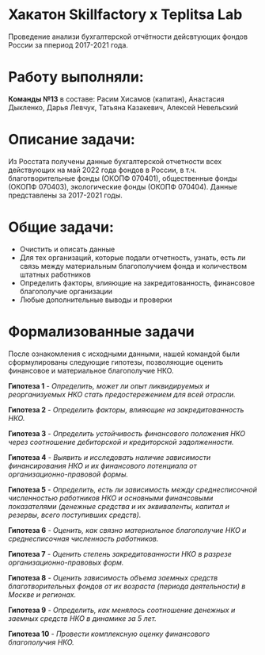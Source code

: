 # Хакатон Skillfactory x Teplitsa Lab

Проведение анализи бухгалтерской отчётности дейсвтующих фондов России за ппериод 2017-2021 года. 

# Работу выполняли: 

**Команды №13** в составе: Расим Хисамов (капитан), Анастасия Дыкленко, Дарья Левчук, Татьяна Казакевич, Алексей Невельский

# Описание задачи:

Из Росстата получены данные бухгалтерской отчетности всех действующих на май 2022 года фондов в России, в т.ч. благотворительные фонды (ОКОПФ 070401), общественные фонды (ОКОПФ 070403), экологические фонды (ОКОПФ 070404). Данные представлены за 2017-2021 годы.

# Общие задачи:

- Очистить и описать данные
- Для тех организаций, которые подали отчетность, узнать, есть ли связь между материальным благополучием фонда и количеством штатных работников
- Определить факторы, влияющие на закредитованность, финансовое благополучие организации
- Любые дополнительные выводы и проверки

# Формализованные задачи

После ознакомления с исходными данными, нашей командой были сформулированы следующие гипотезы, позволяющие оценить финансовое и материальное благополучие НКО.

**Гипотеза 1** - *Определить, может ли опыт ликвидируемых и реорганизуемых НКО стать предостережением для всей отрасли.*

**Гипотеза 2** - *Определить факторы, влияющие на закредитованность НКО.*

**Гипотеза 3** - *Определить устойчивость финансового положения НКО через соотношение дебиторской и кредиторской задолженности.*

**Гипотеза 4** - *Выявить и исследовать наличие зависимости финансирования НКО и их финансового потенциала от организационно-правовой формы.*

**Гипотеза 5** - *Определить, есть ли зависимость  между среднесписочной численностью работников НКО и основными финансовыми показателями (денежные средства и их эквиваленты, капитал и резервы, всего поступивших средств).*

**Гипотеза 6** - *Оценить, как связно материальное благополучие НКО и среднесписочная численность работников.*

**Гипотеза 7** - *Оценить степень закредитованности НКО в разрезе организационно-правовых форм.*

**Гипотеза 8** - *Оценить зависимость объема заемных средств благотворительных фондов от их возраста (периода деятельности) в Москве и регионах.*

**Гипотеза 9** - *Определить, как менялось соотношение денежных и заемных средств НКО в динамике за 5 лет.*

**Гипотеза 10** - *Провести комплексную оценку финансового благополучия НКО.*
